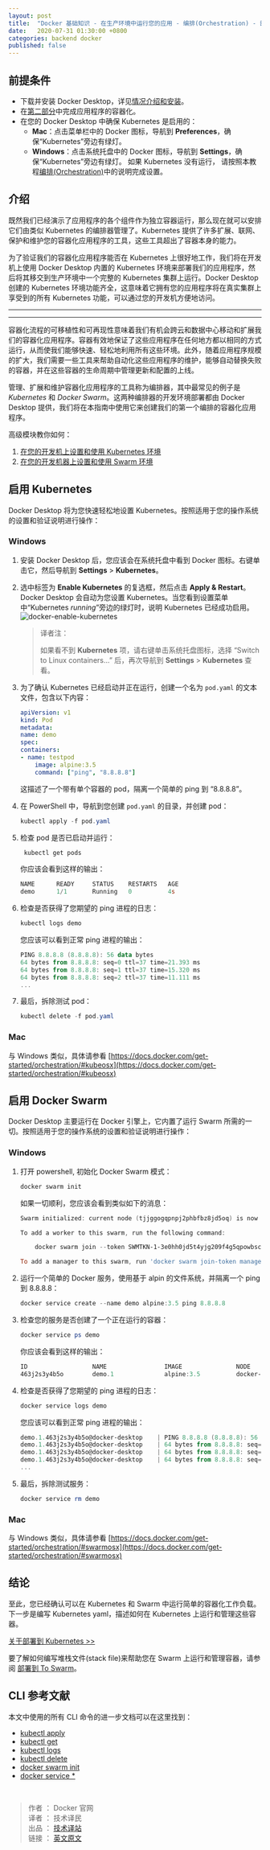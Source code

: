 ```yaml
---
layout: post
title:  "Docker 基础知识 - 在生产环境中运行您的应用 - 编排(Orchestration) - 部署到 Kubernetes"
date:   2020-07-31 01:30:00 +0800
categories: backend docker
published: false
---
```



## 前提条件

- 下载并安装 Docker Desktop，详见[情况介绍和安装](/backend/docker/2020/06/19/quickstart-1.html)。
- 在[第二部分](/backend/docker/2020/06/21/quickstart-2.html)中完成应用程序的容器化。
- 在您的 Docker Desktop 中确保 Kubernetes 是启用的：
  - **Mac**：点击菜单栏中的 Docker 图标，导航到 **Preferences**，确保“Kubernetes”旁边有绿灯。
  - **Windows**：点击系统托盘中的 Docker 图标，导航到 **Settings**，确保“Kubernetes”旁边有绿灯。
  如果 Kubernetes 没有运行， 请按照本教程[编排(Orchestration)](/backend/docker/2020/07/27/docker-get-started-orchestration.html)中的说明完成设置。

## 介绍

既然我们已经演示了应用程序的各个组件作为独立容器运行，那么现在就可以安排它们由类似 Kubernetes 的编排器管理了。Kubernetes 提供了许多扩展、联网、保护和维护您的容器化应用程序的工具，这些工具超出了容器本身的能力。

为了验证我们的容器化应用程序能否在 Kubernetes 上很好地工作，我们将在开发机上使用 Docker Desktop 内置的 Kubernetes 环境来部署我们的应用程序，然后将其移交到生产环境中一个完整的 Kubernetes 集群上运行。Docker Desktop 创建的 Kubernetes 环境功能齐全，这意味着它拥有您的应用程序将在真实集群上享受到的所有 Kubernetes 功能，可以通过您的开发机方便地访问。






































---

---


容器化流程的可移植性和可再现性意味着我们有机会跨云和数据中心移动和扩展我们的容器化应用程序。容器有效地保证了这些应用程序在任何地方都以相同的方式运行，从而使我们能够快速、轻松地利用所有这些环境。此外，随着应用程序规模的扩大，我们需要一些工具来帮助自动化这些应用程序的维护，能够自动替换失败的容器，并在这些容器的生命周期中管理更新和配置的上线。

管理、扩展和维护容器化应用程序的工具称为编排器，其中最常见的例子是 *Kubernetes* 和 *Docker Swarm*。这两种编排器的开发环境部署都由 Docker Desktop 提供，我们将在本指南中使用它来创建我们的第一个编排的容器化应用程序。

高级模块教你如何：

1. [在您的开发机上设置和使用 Kubernetes 环境](https://docs.docker.com/get-started/kube-deploy/)
2. [在您的开发机器上设置和使用 Swarm 环境](https://docs.docker.com/get-started/swarm-deploy/)

## 启用 Kubernetes

Docker Desktop 将为您快速轻松地设置 Kubernetes。按照适用于您的操作系统的设置和验证说明进行操作：

### Windows

1. 安装 Docker Desktop 后，您应该会在系统托盘中看到 Docker 图标。右键单击它，然后导航到 **Settings** > **Kubernetes**。
2. 选中标签为 **Enable Kubernetes** 的复选框，然后点击 **Apply & Restart**。Docker Desktop 会自动为您设置 Kubernetes。当您看到设置菜单中“Kubernetes *running*”旁边的绿灯时，说明 Kubernetes 已经成功启用。
    ![docker-enable-kubernetes](/assets/images/docker-enable-kubernetes.png)
    > 译者注：
    > 
    > 如果看不到 **Kubernetes** 项，请右键单击系统托盘图标，选择 “Switch to Linux containers...” 后，再次导航到 **Settings** > **Kubernetes** 查看。
3. 为了确认 Kubernetes 已经启动并正在运行，创建一个名为 `pod.yaml` 的文本文件，包含以下内容：

    ```yaml
    apiVersion: v1
    kind: Pod
    metadata:
    name: demo
    spec:
    containers:
    - name: testpod
        image: alpine:3.5
        command: ["ping", "8.8.8.8"]
    ```

    这描述了一个带有单个容器的 pod，隔离一个简单的 ping 到 “8.8.8.8”。
4. 在 PowerShell 中，导航到您创建 `pod.yaml` 的目录，并创建 pod：
   
   ```powershell
   kubectl apply -f pod.yaml
   ```

5. 检查 pod 是否已启动并运行：
   ```powershell
    kubectl get pods
    ```
    你应该会看到这样的输出：
    ```powershell
    NAME      READY     STATUS    RESTARTS   AGE
    demo      1/1       Running   0          4s
    ```
6. 检查是否获得了您期望的 ping 进程的日志：
    ```powershell
    kubectl logs demo
    ```
    您应该可以看到正常 ping 进程的输出：
    ```powershell
    PING 8.8.8.8 (8.8.8.8): 56 data bytes
    64 bytes from 8.8.8.8: seq=0 ttl=37 time=21.393 ms
    64 bytes from 8.8.8.8: seq=1 ttl=37 time=15.320 ms
    64 bytes from 8.8.8.8: seq=2 ttl=37 time=11.111 ms
    ...
    ```
7. 最后，拆除测试 pod：
    ```powershell
    kubectl delete -f pod.yaml
    ```

### Mac

与 Windows 类似，具体请参看 [https://docs.docker.com/get-started/orchestration/#kubeosx](https://docs.docker.com/get-started/orchestration/#kubeosx)


## 启用 Docker Swarm

Docker Desktop 主要运行在 Docker 引擎上，它内置了运行 Swarm 所需的一切。按照适用于您的操作系统的设置和验证说明进行操作：

### Windows

1. 打开 powershell, 初始化 Docker Swarm 模式：
    ```powershell
    docker swarm init
    ```
    如果一切顺利，您应该会看到类似如下的消息：

    ```powershell
    Swarm initialized: current node (tjjggogqpnpj2phbfbz8jd5oq) is now a manager.

    To add a worker to this swarm, run the following command:

        docker swarm join --token SWMTKN-1-3e0hh0jd5t4yjg209f4g5qpowbsczfahv2dea9a1ay2l8787cf-2h4ly330d0j917ocvzw30j5x9 192.168.65.3:2377

    To add a manager to this swarm, run 'docker swarm join-token manager' and follow the instructions.
    ```
2. 运行一个简单的 Docker 服务，使用基于 alpin 的文件系统，并隔离一个 ping 到 8.8.8.8：
    ```powershell
    docker service create --name demo alpine:3.5 ping 8.8.8.8
    ```
3. 检查您的服务是否创建了一个正在运行的容器：
    ```powershell
    docker service ps demo
    ```
    你应该会看到这样的输出：
    ```powershell
    ID                  NAME                IMAGE               NODE                DESIRED STATE       CURRENT STATE           ERROR               PORTS
    463j2s3y4b5o        demo.1              alpine:3.5          docker-desktop      Running             Running 8 seconds ago
    ```
4. 检查是否获得了您期望的 ping 进程的日志：
    ```powershell
    docker service logs demo
    ```
    您应该可以看到正常 ping 进程的输出：
    ```powershell
    demo.1.463j2s3y4b5o@docker-desktop    | PING 8.8.8.8 (8.8.8.8): 56 data bytes
    demo.1.463j2s3y4b5o@docker-desktop    | 64 bytes from 8.8.8.8: seq=0 ttl=37 time=13.005 ms
    demo.1.463j2s3y4b5o@docker-desktop    | 64 bytes from 8.8.8.8: seq=1 ttl=37 time=13.847 ms
    demo.1.463j2s3y4b5o@docker-desktop    | 64 bytes from 8.8.8.8: seq=2 ttl=37 time=41.296 ms
    ...
    ```
5. 最后，拆除测试服务：
    ```powershell
    docker service rm demo
    ```

### Mac

与 Windows 类似，具体请参看 [https://docs.docker.com/get-started/orchestration/#swarmosx](https://docs.docker.com/get-started/orchestration/#swarmosx)



## 结论

至此，您已经确认可以在 Kubernetes 和 Swarm 中运行简单的容器化工作负载。下一步是编写 Kubernetes yaml，描述如何在 Kubernetes 上运行和管理这些容器。

[关于部署到 Kubernetes >>](https://docs.docker.com/get-started/kube-deploy/)

要了解如何编写堆栈文件(stack file)来帮助您在 Swarm 上运行和管理容器，请参阅 [部署到 To Swarm](https://docs.docker.com/get-started/swarm-deploy/)。

## CLI 参考文献

本文中使用的所有 CLI 命令的进一步文档可以在这里找到：

- [kubectl apply](https://kubernetes.io/docs/reference/generated/kubectl/kubectl-commands#apply)
- [kubectl get](https://kubernetes.io/docs/reference/generated/kubectl/kubectl-commands#get)
- [kubectl logs](https://kubernetes.io/docs/reference/generated/kubectl/kubectl-commands#logs)
- [kubectl delete](https://kubernetes.io/docs/reference/generated/kubectl/kubectl-commands#delete)
- [docker swarm init](https://docs.docker.com/engine/reference/commandline/swarm_init/)
- [docker service *](https://docs.docker.com/engine/reference/commandline/service/)

<!-- https://kubernetes.io/zh/docs/home/ -->
<br/>

> 作者 ： Docker 官网 <br/>
> 译者 ： 技术译民 <br/>
> 出品 ： [技术译站](https://ittranslator.cn/) <br/>
> 链接 ： [英文原文](https://docs.docker.com/get-started/orchestration/)
